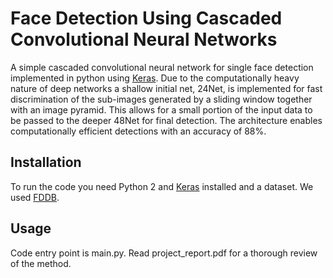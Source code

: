 # Face Detection Using Cascaded Convolutional Neural Networks
A simple cascaded convolutional neural network for single face detection implemented in python using [Keras](https://keras.io). Due to the computationally heavy nature of deep networks a shallow initial net, 24Net, is implemented for fast discrimination of the sub-images generated by a sliding window together with an image pyramid. This allows for a small portion of the input data to be passed to the deeper 48Net for final detection. The architecture enables computationally efficient detections with an accuracy of 88%.
## Installation
To run the code you need Python 2 and [Keras](https://keras.io) installed and a dataset. We used [FDDB](http://vis-www.cs.umass.edu/fddb/).
## Usage
Code entry point is main.py. Read project_report.pdf for a thorough review of the method.
